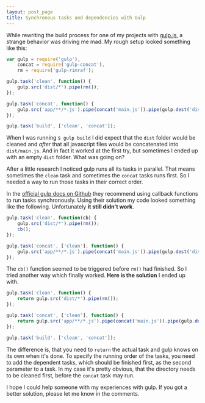 ```yaml
---
layout: post_page
title: Synchronous tasks and dependencies with Gulp
---
```


While rewriting the build process for one of my projects with [gulp.js](http://gulpjs.com/), a strange behavior was driving me mad. My rough setup looked something like this:

```js
var gulp = require('gulp'),
	concat = require('gulp-concat'),
	rm = require('gulp-rimraf');

gulp.task('clean', function() {
	gulp.src('dist/*').pipe(rm());
});

gulp.task('concat', function() {
	gulp.src('app/**/*.js').pipe(concat('main.js')).pipe(gulp.dest('dist'));
});

gulp.task('build', ['clean', 'concat']);
```

When I was running `$ gulp build` I did expect that the `dist` folder would be cleaned and *after* that all javascript files would be concatenated into `dist/main.js`. And in fact it worked at the first try, but sometimes I ended up with an empty `dist` folder. What was going on?

After a little research I noticed gulp runs all its tasks in parallel. That means sometimes the `clean` task and sometimes the `concat` tasks runs first. So I needed a way to run those tasks in their correct order.

In the [official gulp docs on Github](https://github.com/gulpjs/gulp/blob/master/docs/recipes/running-tasks-in-series.md) they recommend using callback functions to run tasks synchronously. Using their solution my code looked something like the following. Unfortunately **it still didn't work**.

```js
gulp.task('clean', function(cb) {
	gulp.src('dist/*').pipe(rm());
	cb();
});

gulp.task('concat', ['clean'], function() {
	gulp.src('app/**/*.js').pipe(concat('main.js')).pipe(gulp.dest('dist'));
});
```

The `cb()` function seemed to be triggered before `rm()` had finished. So I tried another way which finally worked. **Here is the solution** I ended up with. 

```js
gulp.task('clean', function() {
	return gulp.src('dist/*').pipe(rm());
});

gulp.task('concat', ['clean'], function() {
	return gulp.src('app/**/*.js').pipe(concat('main.js')).pipe(gulp.dest('dist'));
});

gulp.task('build', ['clean', 'concat']);
```

The difference is, that you need to `return` the actual task and gulp knows on its own when it's done. To specify the running order of the tasks, you need to add the dependent tasks, which should be finished first, as the second parameter to a task. In my case it's pretty obvious, that the directory needs to be cleaned first, before the `concat` task may run.

I hope I could help someone with my experiences with gulp. If you got a better solution, please let me know in the comments.

